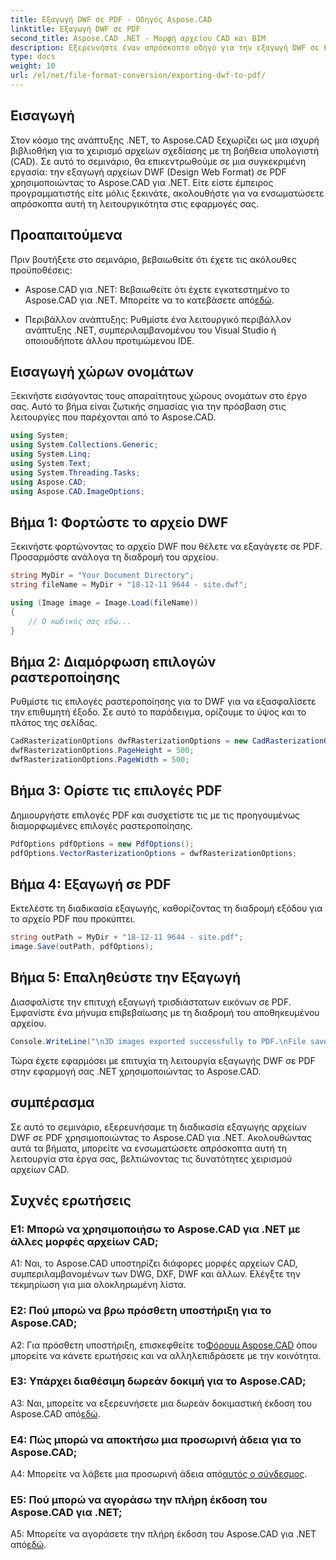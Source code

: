 ```yaml
---
title: Εξαγωγή DWF σε PDF - Οδηγός Aspose.CAD
linktitle: Εξαγωγή DWF σε PDF
second_title: Aspose.CAD .NET - Μορφή αρχείου CAD και BIM
description: Εξερευνήστε έναν απρόσκοπτο οδηγό για την εξαγωγή DWF σε PDF χρησιμοποιώντας το Aspose.CAD για .NET. Βελτιώστε τις δυνατότητες χειρισμού αρχείων CAD χωρίς κόπο.
type: docs
weight: 10
url: /el/net/file-format-conversion/exporting-dwf-to-pdf/
---
```

## Εισαγωγή

Στον κόσμο της ανάπτυξης .NET, το Aspose.CAD ξεχωρίζει ως μια ισχυρή βιβλιοθήκη για το χειρισμό αρχείων σχεδίασης με τη βοήθεια υπολογιστή (CAD). Σε αυτό το σεμινάριο, θα επικεντρωθούμε σε μια συγκεκριμένη εργασία: την εξαγωγή αρχείων DWF (Design Web Format) σε PDF χρησιμοποιώντας το Aspose.CAD για .NET. Είτε είστε έμπειρος προγραμματιστής είτε μόλις ξεκινάτε, ακολουθήστε για να ενσωματώσετε απρόσκοπτα αυτή τη λειτουργικότητα στις εφαρμογές σας.

## Προαπαιτούμενα

Πριν βουτήξετε στο σεμινάριο, βεβαιωθείτε ότι έχετε τις ακόλουθες προϋποθέσεις:

-  Aspose.CAD για .NET: Βεβαιωθείτε ότι έχετε εγκατεστημένο το Aspose.CAD για .NET. Μπορείτε να το κατεβάσετε από[εδώ](https://releases.aspose.com/cad/net/).

- Περιβάλλον ανάπτυξης: Ρυθμίστε ένα λειτουργικό περιβάλλον ανάπτυξης .NET, συμπεριλαμβανομένου του Visual Studio ή οποιουδήποτε άλλου προτιμώμενου IDE.

## Εισαγωγή χώρων ονομάτων

Ξεκινήστε εισάγοντας τους απαραίτητους χώρους ονομάτων στο έργο σας. Αυτό το βήμα είναι ζωτικής σημασίας για την πρόσβαση στις λειτουργίες που παρέχονται από το Aspose.CAD.

```csharp
using System;
using System.Collections.Generic;
using System.Linq;
using System.Text;
using System.Threading.Tasks;
using Aspose.CAD;
using Aspose.CAD.ImageOptions;
```

## Βήμα 1: Φορτώστε το αρχείο DWF

Ξεκινήστε φορτώνοντας το αρχείο DWF που θέλετε να εξαγάγετε σε PDF. Προσαρμόστε ανάλογα τη διαδρομή του αρχείου.

```csharp
string MyDir = "Your Document Directory";
string fileName = MyDir + "18-12-11 9644 - site.dwf";

using (Image image = Image.Load(fileName))
{
    // Ο κωδικός σας εδώ...
}
```

## Βήμα 2: Διαμόρφωση επιλογών ραστεροποίησης

Ρυθμίστε τις επιλογές ραστεροποίησης για το DWF για να εξασφαλίσετε την επιθυμητή έξοδο. Σε αυτό το παράδειγμα, ορίζουμε το ύψος και το πλάτος της σελίδας.

```csharp
CadRasterizationOptions dwfRasterizationOptions = new CadRasterizationOptions();
dwfRasterizationOptions.PageHeight = 500;
dwfRasterizationOptions.PageWidth = 500;
```

## Βήμα 3: Ορίστε τις επιλογές PDF

Δημιουργήστε επιλογές PDF και συσχετίστε τις με τις προηγουμένως διαμορφωμένες επιλογές ραστεροποίησης.

```csharp
PdfOptions pdfOptions = new PdfOptions();
pdfOptions.VectorRasterizationOptions = dwfRasterizationOptions;
```

## Βήμα 4: Εξαγωγή σε PDF

Εκτελέστε τη διαδικασία εξαγωγής, καθορίζοντας τη διαδρομή εξόδου για το αρχείο PDF που προκύπτει.

```csharp
string outPath = MyDir + "18-12-11 9644 - site.pdf";
image.Save(outPath, pdfOptions);
```

## Βήμα 5: Επαληθεύστε την Εξαγωγή

Διασφαλίστε την επιτυχή εξαγωγή τρισδιάστατων εικόνων σε PDF. Εμφανίστε ένα μήνυμα επιβεβαίωσης με τη διαδρομή του αποθηκευμένου αρχείου.

```csharp
Console.WriteLine("\n3D images exported successfully to PDF.\nFile saved at " + MyDir);
```

Τώρα έχετε εφαρμόσει με επιτυχία τη λειτουργία εξαγωγής DWF σε PDF στην εφαρμογή σας .NET χρησιμοποιώντας το Aspose.CAD.

## συμπέρασμα

Σε αυτό το σεμινάριο, εξερευνήσαμε τη διαδικασία εξαγωγής αρχείων DWF σε PDF χρησιμοποιώντας το Aspose.CAD για .NET. Ακολουθώντας αυτά τα βήματα, μπορείτε να ενσωματώσετε απρόσκοπτα αυτή τη λειτουργία στα έργα σας, βελτιώνοντας τις δυνατότητες χειρισμού αρχείων CAD.

## Συχνές ερωτήσεις

### Ε1: Μπορώ να χρησιμοποιήσω το Aspose.CAD για .NET με άλλες μορφές αρχείων CAD;

A1: Ναι, το Aspose.CAD υποστηρίζει διάφορες μορφές αρχείων CAD, συμπεριλαμβανομένων των DWG, DXF, DWF και άλλων. Ελέγξτε την τεκμηρίωση για μια ολοκληρωμένη λίστα.

### Ε2: Πού μπορώ να βρω πρόσθετη υποστήριξη για το Aspose.CAD;

 A2: Για πρόσθετη υποστήριξη, επισκεφθείτε το[Φόρουμ Aspose.CAD](https://forum.aspose.com/c/cad/19) όπου μπορείτε να κάνετε ερωτήσεις και να αλληλεπιδράσετε με την κοινότητα.

### Ε3: Υπάρχει διαθέσιμη δωρεάν δοκιμή για το Aspose.CAD;

 A3: Ναι, μπορείτε να εξερευνήσετε μια δωρεάν δοκιμαστική έκδοση του Aspose.CAD από[εδώ](https://releases.aspose.com/).

### Ε4: Πώς μπορώ να αποκτήσω μια προσωρινή άδεια για το Aspose.CAD;

 A4: Μπορείτε να λάβετε μια προσωρινή άδεια από[αυτός ο σύνδεσμος](https://purchase.aspose.com/temporary-license/).

### Ε5: Πού μπορώ να αγοράσω την πλήρη έκδοση του Aspose.CAD για .NET;

 A5: Μπορείτε να αγοράσετε την πλήρη έκδοση του Aspose.CAD για .NET από[εδώ](https://purchase.aspose.com/buy).